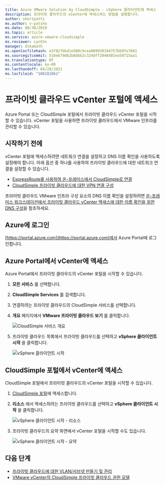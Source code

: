 ```yaml
---
title: Azure VMware Solution by CloudSimple - vSphere 클라이언트에 액세스
description: 프라이빗 클라우드의 vCenter에 액세스하는 방법을 설명합니다.
author: shortpatti
ms.author: v-patsho
ms.date: 08/30/2019
ms.topic: article
ms.service: azure-vmware-cloudsimple
ms.reviewer: cynthn
manager: dikamath
ms.openlocfilehash: e3f827bbd1e500c9cea809939194757bb9fe7881
ms.sourcegitcommit: 516eb79d62b8dbb2c324dff2048d01ea50715aa1
ms.translationtype: HT
ms.contentlocale: ko-KR
ms.lasthandoff: 04/28/2021
ms.locfileid: "108181061"
---
```

# <a name="access-your-private-cloud-vcenter-portal"></a>프라이빗 클라우드 vCenter 포털에 액세스

Azure Portal 또는 CloudSimple 포털에서 프라이빗 클라우드 vCenter 포털을 시작할 수 있습니다.  vCenter 포털을 사용하면 프라이빗 클라우드에서 VMware 인프라를 관리할 수 있습니다.

## <a name="before-you-begin"></a>시작하기 전에

vCenter 포털에 액세스하려면 네트워크 연결을 설정하고 DNS 이름 확인을 사용하도록 설정해야 합니다.  아래 옵션 중 하나를 사용하여 프라이빗 클라우드에 대한 네트워크 연결을 설정할 수 있습니다.

* [ExpressRoute를 사용하여 온-프레미스에서 CloudSimple로 연결](on-premises-connection.md)
* [CloudSimple 프라이빗 클라우드에 대한 VPN 연결 구성](set-up-vpn.md)

프라이빗 클라우드 VMware 인프라 구성 요소의 DNS 이름 확인을 설정하려면 [온-프레미스 워크스테이션에서 프라이빗 클라우드 vCenter 액세스에 대한 이름 확인을 위한 DNS 구성](on-premises-dns-setup.md)을 참조하세요.

## <a name="sign-in-to-azure"></a>Azure에 로그인

[https://portal.azure.com](https://portal.azure.com)에서 Azure Portal에 로그인합니다.

## <a name="access-vcenter-from-azure-portal"></a>Azure Portal에서 vCenter에 액세스

Azure Portal에서 프라이빗 클라우드의 vCenter 포털을 시작할 수 있습니다.

1. **모든 서비스** 를 선택합니다.

2. **CloudSimple Services** 를 검색합니다.

3. 연결하려는 프라이빗 클라우드의 CloudSimple 서비스를 선택합니다.

4. **개요** 페이지에서 **VMware 프라이빗 클라우드 보기** 를 클릭합니다.

    ![CloudSimple 서비스 개요](media/cloudsimple-service-overview.png)

5. 프라이빗 클라우드 목록에서 프라이빗 클라우드를 선택하고 **vSphere 클라이언트 시작** 을 클릭합니다.

    ![vSphere 클라이언트 시작](media/cloudsimple-service-launch-vsphere-client.png)

## <a name="access-vcenter-from-cloudsimple-portal"></a>CloudSimple 포털에서 vCenter에 액세스

CloudSimple 포털에서 프라이빗 클라우드의 vCenter 포털을 시작할 수 있습니다.

1. [CloudSimple 포털](access-cloudsimple-portal.md)에 액세스합니다.

2. **리소스** 에서 액세스하려는 프라이빗 클라우드를 선택하고 **vSphere 클라이언트 시작** 을 클릭합니다.

    ![vSphere 클라이언트 시작 - 리소스](media/cloudsimple-portal-resources-launch-vcenter.png)

3. 프라이빗 클라우드의 요약 화면에서 vCenter 포털을 시작할 수도 있습니다.

    ![vSphere 클라이언트 시작 - 요약](media/cloudsimple-resources-summary-launch-vcenter.png)

## <a name="next-steps"></a>다음 단계

* [프라이빗 클라우드에 대한 VLAN/서브넷 만들기 및 관리](create-vlan-subnet.md)
* [VMware vCenter의 CloudSimple 프라이빗 클라우드 권한 모델](learn-private-cloud-permissions.md)